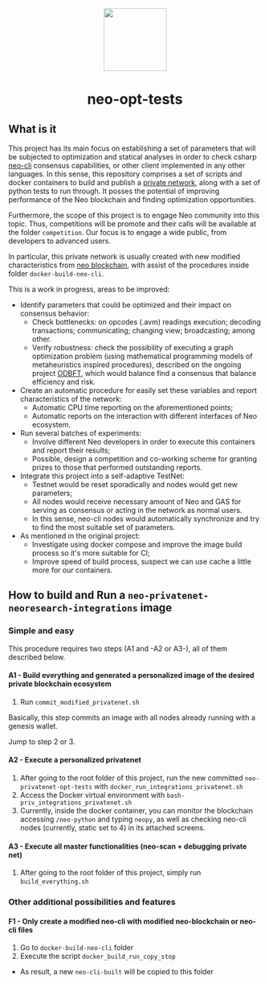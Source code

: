 <p align="center">
    <img
      src="http://res.cloudinary.com/dnh3we6el/image/upload/v1519941321/NeoResearch-Logo.png"
      width="125px;">
</p>

<h1 align="center">neo-opt-tests</h1>

## What is it

This project has its main focus on establishing a set of parameters that will be subjected to optimization and statical analyses in order to check csharp [neo-cli](https://github.com/neo-project/neo-cli) consensus capabilities, or other client implemented in any other languages.
In this sense, this repository comprises a set of scripts and docker containers to build and publish a [private network](https://github.com/NeoResearch/neo-privatenet-docker.git), along with a set of python tests to run through.
It posses the potential of improving performance of the Neo blockchain and finding optimization opportunities.

Furthermore, the scope of this project is to engage Neo community into this topic.
Thus, competitions will be promote and their calls will be available at the folder `competition`.
Our focus is to engage a wide public, from developers to advanced users.

In particular, this private network is usually created with new modified characteristics from [neo blockchain](https://github.com/neo-project/neo/), with assist of the procedures inside folder `docker-build-neo-cli`.

This is a work in progress, areas to be improved:

* Identify parameters that could be optimized and their impact on consensus behavior:
  - Check bottlenecks: on opcodes (.avm) readings execution; decoding transactions; communicating; changing view; broadcasting; among other.
  - Verify robustness: check the possibility of executing a graph optimization problem (using mathematical programming models of metaheuristics inspired procedures), described on the ongoing project [ODBFT](https://github.com/NeoResearch/ODBFT), which would balance find a consensus that balance efficiency and risk.  
* Create an automatic procedure for easily set these variables and report characteristics of the network:
  - Automatic CPU time reporting on the aforementioned points;
  - Automatic reports on the interaction with different interfaces of Neo ecosystem.
* Run several batches of experiments:
  - Involve different Neo developers in order to execute this containers and report their results;
  - Possible, design a competition and co-working scheme for granting prizes to those that performed outstanding reports.
* Integrate this project into a self-adaptive TestNet:
  - Testnet would be reset sporadically and nodes would get new parameters;
  - All nodes would receive necessary amount of Neo and GAS for serving as consensus or acting in the network as normal users.
  - In this sense, neo-cli nodes would automatically synchronize and try to find the most suitable set of parameters.  
* As mentioned in the original project:
  - Investigate using docker compose and improve the image build process so it's more suitable for CI;
  - Improve speed of build process, suspect we can use cache a little more for our containers.

## How to build and Run a `neo-privatenet-neoresearch-integrations` image

### Simple and easy

This procedure requires two steps (A1 and -A2 or A3-), all of them described below.

#### A1 - Build everything and generated a personalized image of the desired private blockchain ecosystem

1. Run `commit_modified_privatenet.sh`

Basically, this step commits an image with all nodes already running with a genesis wallet.

Jump to step 2 or 3.

#### A2 - Execute a personalized privatenet

1. After going to the root folder of this project, run the new committed `neo-privatenet-opt-tests` with  `docker_run_integrations_privatenet.sh`
1. Access the Docker virtual environment with `bash-priv_integrations_privatenet.sh`
1. Currently, inside the docker container, you can monitor the blockchain accessing `/neo-python` and typing `neopy`, as well as checking neo-cli nodes (currently, static set to 4) in its attached screens.

#### A3 - Execute all master functionalities (neo-scan + debugging private net)

1. After going to the root folder of this project, simply run `build_everything.sh`

### Other additional possibilities and features

#### F1 - Only create a modified neo-cli with modified neo-blockchain or neo-cli files

1. Go to `docker-build-neo-cli` folder
1. Execute the script `docker_build_run_copy_stop`
  - As result, a new `neo-cli-built` will be copied to this folder
